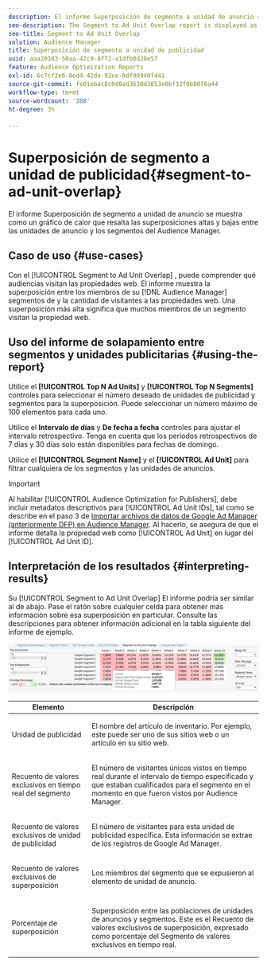 ```yaml
---
description: El informe Superposición de segmento a unidad de anuncio se muestra como un gráfico de calor que resalta las superposiciones altas y bajas entre las unidades de anuncio y los segmentos del Audience Manager.
seo-description: The Segment to Ad Unit Overlap report is displayed as a heat chart that highlights high and low overlaps between your Ad Units and Audience Manager segments.
seo-title: Segment to Ad Unit Overlap
solution: Audience Manager
title: Superposición de segmento a unidad de publicidad
uuid: aaa20163-58aa-42c9-8f72-a1dfb0d20e57
feature: Audience Optimization Reports
exl-id: 6c7cf2e6-8ed4-42de-92ee-0df90940f441
source-git-commit: fe01ebac8c0d0ad3630d3853e0bf32f0b00f6a44
workflow-type: tm+mt
source-wordcount: '388'
ht-degree: 3%

---
```


# Superposición de segmento a unidad de publicidad{#segment-to-ad-unit-overlap}

El informe Superposición de segmento a unidad de anuncio se muestra como un gráfico de calor que resalta las superposiciones altas y bajas entre las unidades de anuncio y los segmentos del Audience Manager.

## Caso de uso {#use-cases}

Con el [!UICONTROL Segment to Ad Unit Overlap] , puede comprender qué audiencias visitan las propiedades web. El informe muestra la superposición entre los miembros de su [!DNL Audience Manager] segmentos de y la cantidad de visitantes a las propiedades web. Una superposición más alta significa que muchos miembros de un segmento visitan la propiedad web.

## Uso del informe de solapamiento entre segmentos y unidades publicitarias {#using-the-report}

Utilice el **[!UICONTROL Top N Ad Units]** y **[!UICONTROL Top N Segments]** controles para seleccionar el número deseado de unidades de publicidad y segmentos para la superposición. Puede seleccionar un número máximo de 100 elementos para cada uno.

Utilice el **Intervalo de días** y **De fecha a fecha** controles para ajustar el intervalo retrospectivo. Tenga en cuenta que los períodos retrospectivos de 7 días y 30 días solo están disponibles para fechas de domingo.

Utilice el **[!UICONTROL Segment Name]** y el **[!UICONTROL Ad Unit]** para filtrar cualquiera de los segmentos y las unidades de anuncios.

>[!IMPORTANT]
>
>Al habilitar [!UICONTROL Audience Optimization for Publishers], debe incluir metadatos descriptivos para [!UICONTROL Ad Unit IDs], tal como se describe en el paso 3 de [Importar archivos de datos de Google Ad Manager (anteriormente DFP) en Audience Manager](../../../reporting/audience-optimization-reports/aor-publishers/import-dfp.md). Al hacerlo, se asegura de que el informe detalla la propiedad web como [!UICONTROL Ad Unit] en lugar del [!UICONTROL Ad Unit ID].

## Interpretación de los resultados {#interpreting-results}

Su [!UICONTROL Segment to Ad Unit Overlap] El informe podría ser similar al de abajo. Pase el ratón sobre cualquier celda para obtener más información sobre esa superposición en particular. Consulte las descripciones para obtener información adicional en la tabla siguiente del informe de ejemplo.

![](assets/publisher_segment_ad_unit_overlap.png)

<table id="table_22340F45B1B94D3796174CB30A60E212"> 
 <thead> 
  <tr> 
   <th colname="col1" class="entry"> Elemento </th> 
   <th colname="col2" class="entry"> Descripción </th> 
  </tr>
 </thead>
 <tbody> 
  <tr> 
   <td colname="col1"> <p><span class="wintitle"> Unidad de publicidad </span> </p> </td> 
   <td colname="col2"> <p>El nombre del artículo de inventario. Por ejemplo, este puede ser uno de sus sitios web o un artículo en su sitio web. </p> </td> 
  </tr> 
  <tr> 
   <td colname="col1"> <p><span class="wintitle"> Recuento de valores exclusivos en tiempo real del segmento</span> </p> </td> 
   <td colname="col2"> <p>El número de visitantes únicos vistos en tiempo real durante el intervalo de tiempo especificado y que estaban cualificados para el segmento en el momento en que fueron vistos por <span class="keyword"> Audience Manager</span>. </p> </td> 
  </tr> 
  <tr> 
   <td colname="col1"> <p><span class="wintitle"> Recuento de valores exclusivos de unidad de publicidad</span> </p> </td> 
   <td colname="col2"> <p>El número de visitantes para esta unidad de publicidad específica. Esta información se extrae de los registros de Google Ad Manager. </p> </td> 
  </tr> 
  <tr> 
   <td colname="col1"> <p><span class="wintitle"> Recuento de valores exclusivos de superposición</span> </p> </td> 
   <td colname="col2"> <p>Los miembros del segmento que se expusieron al elemento de unidad de anuncio. </p> </td> 
  </tr> 
  <tr> 
   <td colname="col1"> <p><span class="wintitle"> Porcentaje de superposición</span> </p> </td> 
   <td colname="col2"> <p>Superposición entre las poblaciones de unidades de anuncios y segmentos. Este es el <span class="wintitle"> Recuento de valores exclusivos de superposición</span>, expresado como porcentaje del <span class="wintitle"> Segmento de valores exclusivos en tiempo real</span>. </p> </td> 
  </tr> 
 </tbody> 
</table>
